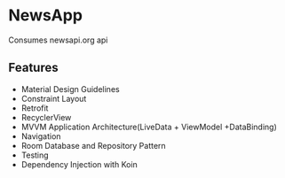 # NewsApp
Consumes newsapi.org api

## Features

- Material Design Guidelines
- Constraint Layout
- Retrofit
- RecyclerView
- MVVM Application Architecture(LiveData + ViewModel +DataBinding)
- Navigation
- Room Database and Repository Pattern
- Testing
- Dependency Injection with Koin

